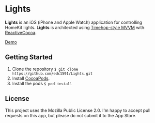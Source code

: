 # Lights

**Lights** is an iOS (iPhone and Apple Watch) application for controlling HomeKit lights. **Lights** is architected using [Timehop-style MVVM](https://speakerdeck.com/twocentstudios/mvvm-architecture-at-timehop) with [ReactiveCocoa](https://github.com/reactivecocoa/reactivecocoa).

[Demo](http://i.imgur.com/FiOTfG3.gifv)

## Getting Started

1. Clone the repository `$ git clone https://github.com/edc1591/Lights.git`
2. Install [CocoaPods](https://github.com/cocoapods/cocoapods).
3. Install the pods `$ pod install`

## License

This project uses the Mozilla Public License 2.0. I'm happy to accept pull requests on this app, but please do not submit it to the App Store.
